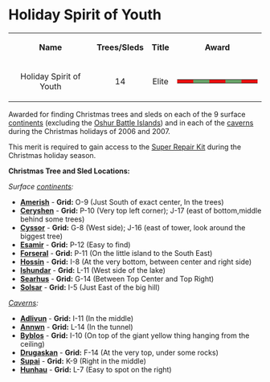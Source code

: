 # Holiday Spirit of Youth

<table>
<tbody>
<tr class="odd">
<td style="text-align: center;"><p><b>Name</b></p></td>
<td style="text-align: center;"><p><b>Trees/Sleds</b></p></td>
<td style="text-align: center;"><p><b>Title</b></p></td>
<td style="text-align: center;"><p><b>Award</b></p></td>
</tr>
<tr class="even">
<td style="text-align: center;"><p>Holiday Spirit of Youth</p></td>
<td style="text-align: center;"><p>14</p></td>
<td style="text-align: center;"><p>Elite</p></td>
<td style="text-align: center;"><table class="bigmerit">
<tr>
<td bgcolor="#ef1010">
</td>
<td bgcolor="#ef1010">
</td>
<td bgcolor="#6ba66b">
</td>
<td bgcolor="#6ba66b">
</td>
<td bgcolor="#ef1010">
</td>
<td bgcolor="#ef1010">
</td>
<td bgcolor="#6ba66b">
</td>
<td bgcolor="#6ba66b">
</td>
<td bgcolor="#ef1010">
</td>
<td bgcolor="#ef1010">
</td>
</tr>
</table></td>
</tr>
</tbody>
</table>

Awarded for finding Christmas trees and sleds on each of the 9 surface
[continents](../locations/Continent.md) (excluding the
[Oshur Battle Islands](../locations/Battle_Islands.md)) and in each of the
[caverns](../locations/Caverns.md) during the Christmas holidays of 2006
and 2007.

This merit is required to gain access to the
[Super Repair Kit](../items/Super_Repair_Kit.md) during the Christmas holiday
season.

**Christmas Tree and Sled Locations:**

_Surface [continents](../locations/Continent.md):_

- **[Amerish](../locations/Amerish.md)** - **Grid:** O-9 (Just South of exact
  center, In the trees)
- **[Ceryshen](../locations/Ceryshen.md)** - **Grid:** P-10 (Very top left
  corner); J-17 (east of bottom,middle behind some trees)
- **[Cyssor](../locations/Cyssor.md)** - **Grid:** G-8 (West side); J-16 (east
  of tower, look around the biggest tree)
- **[Esamir](../locations/Esamir.md)** - **Grid:** P-12 (Easy to find)
- **[Forseral](../locations/Forseral.md)** - **Grid:** P-11 (On the little
  island to the South East)
- **[Hossin](../locations/Hossin.md)** - **Grid:** I-8 (At the very bottom,
  between center and right side)
- **[Ishundar](../locations/Ishundar.md)** - **Grid:** L-11 (West side of the
  lake)
- **[Searhus](../locations/Searhus.md)** - **Grid:** G-14 (Between Top Center
  and Top Right)
- **[Solsar](../locations/Solsar.md)** - **Grid:** I-5 (Just East of the big
  hill)

_[Caverns](../locations/Caverns.md):_

- **[Adlivun](../locations/Adlivun.md)** - **Grid:** I-11 (In the middle)
- **[Annwn](../locations/Annwn.md)** - **Grid:** L-14 (In the tunnel)
- **[Byblos](../locations/Byblos.md)** - **Grid:** I-10 (On top of the giant
  yellow thing hanging from the ceiling)
- **[Drugaskan](../locations/Drugaskan.md)** - **Grid:** F-14 (At the very top,
  under some rocks)
- **[Supai](../locations/Supai.md)** - **Grid:** K-9 (Right in the middle)
- **[Hunhau](../locations/Hunhau.md)** - **Grid:** L-7 (Easy to spot on the
  right)
